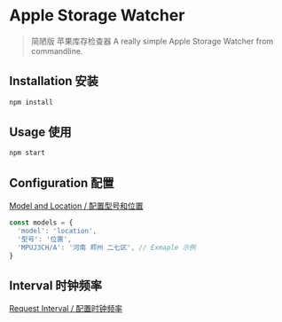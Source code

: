 # Apple Storage Watcher

> 简陋版 苹果库存检查器
> A really simple Apple Storage Watcher from commandline.

## Installation 安装

```bash
npm install
```

## Usage 使用

```bash
npm start
```

## Configuration 配置

[Model and Location / 配置型号和位置](src/index.js#L9)

```javascript
const models = {
  'model': 'location',
  '型号': '位置',
  'MPUJ3CH/A': '河南 郑州 二七区', // Exmaple 示例
}
```

## Interval 时钟频率

[Request Interval / 配置时钟频率](src/index.js#L65)

